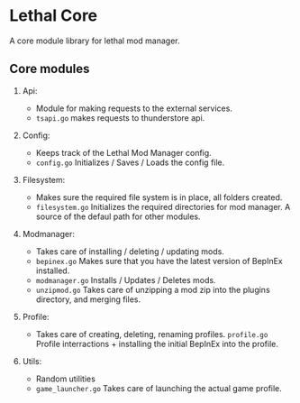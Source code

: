 # Lethal Core

A core module library for lethal mod manager.

## Core modules

1. Api:

   - Module for making requests to the external services.
   - `tsapi.go` makes requests to thunderstore api.

1. Config:

   - Keeps track of the Lethal Mod Manager config.
   - `config.go` Initializes / Saves / Loads the config file.

1. Filesystem:

   - Makes sure the required file system is in place, all folders created.
   - `filesystem.go` Initializes the required directories for mod manager. A source of the defaul path for other modules.

1. Modmanager:

   - Takes care of installing / deleting / updating mods.
   - `bepinex.go` Makes sure that you have the latest version of BepInEx installed.
   - `modmanager.go` Installs / Updates / Deletes mods.
   - `unzipmod.go` Takes care of unzipping a mod zip into the plugins directory, and merging files.

1. Profile:

   - Takes care of creating, deleting, renaming profiles.
     `profile.go` Profile interractions + installing the initial BepInEx into the profile.

1. Utils:
   - Random utilities
   - `game_launcher.go` Takes care of launching the actual game profile.
